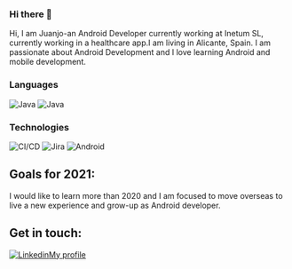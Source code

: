 ### Hi there 👋
Hi, I am Juanjo-an Android Developer currently working at Inetum SL, currently working in a healthcare app.I am living in Alicante, Spain. I am passionate about Android Development and I love learning Android and mobile development.

### Languages
![Java](https://img.shields.io/badge/-Java-000?&logo=Java&logoColor=007396)
![Java](https://img.shields.io/badge/-Kotlin-000?&logo=Kotlin&logoColor=007396)

### Technologies

![CI/CD](https://img.shields.io/badge/-CI%2FCD-000?&logo=CircleCI&logoColor=888)
![Jira](https://img.shields.io/badge/-Jira-000?&logo=Jira-Software&logoColor=0052CC)
![Android](https://img.shields.io/badge/-Android-000?&logo=Android)

## Goals for 2021:
I would like to learn more than 2020 and I am focused to move overseas to live a new experience and grow-up as Android developer.

## Get in touch:
[![Linkedin](https://i.stack.imgur.com/gVE0j.png)My profile](https://www.linkedin.com/in/juanjo-berenguer)
